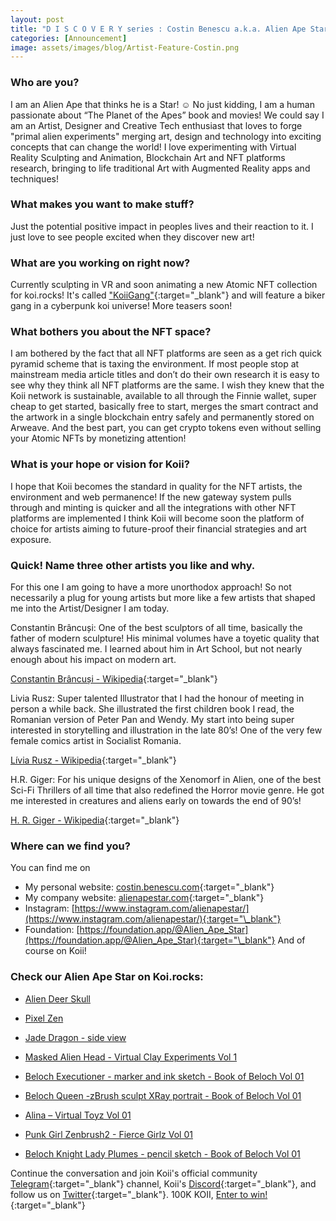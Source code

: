 ```yaml
---
layout: post
title: "D I S C O V E R Y series : Costin Benescu a.k.a. Alien Ape Star"
categories: [Announcement]
image: assets/images/blog/Artist-Feature-Costin.png
---
```


### Who are you?

I am an Alien Ape that thinks he is a Star! ☺ No just kidding, I am a human passionate about “The Planet of the Apes” book and movies! We could say I am an Artist, Designer and Creative Tech enthusiast that loves to forge "primal alien experiments" merging art, design and technology into exciting concepts that can change the world! I love experimenting with Virtual Reality Sculpting and Animation, Blockchain Art and NFT platforms research, bringing to life traditional Art with Augmented Reality apps and techniques!

### What makes you want to make stuff?

Just the potential positive impact in peoples lives and their reaction to it.
I just love to see people excited when they discover new art!

### What are you working on right now?

Currently sculpting in VR and soon animating a new Atomic NFT collection for koi.rocks! It's called ["KoiiGang"](https://koii.live/Kd8amLQAwDWgeDhwUJAgb-BwuqvkIN5LQKspMkh9Azw.html){:target="\_blank"} and will feature a biker gang in a cyberpunk koi universe! More teasers soon!

### What bothers you about the NFT space?

I am bothered by the fact that all NFT platforms are seen as a get rich quick pyramid scheme that is taxing the environment. If most people stop at mainstream media article titles and don’t do their own research it is easy to see why they think all NFT platforms are the same. I wish they knew that the Koii network is sustainable, available to all through the Finnie wallet, super cheap to get started, basically free to start, merges the smart contract and the artwork in a single blockchain entry safely and permanently stored on Arweave. And the best part, you can get crypto tokens even without selling your Atomic NFTs by monetizing attention!

### What is your hope or vision for Koii?

I hope that Koii becomes the standard in quality for the NFT artists, the environment and web permanence! If the new gateway system pulls through and minting is quicker and all the integrations with other NFT platforms are implemented I think Koii will become soon the platform of choice for artists aiming to future-proof their financial strategies and art exposure.

### Quick! Name three other artists you like and why.

For this one I am going to have a more unorthodox approach! So not necessarily a plug for young artists but more like a few artists that shaped me into the Artist/Designer I am today.

Constantin Brâncuși: One of the best sculptors of all time, basically the father of modern sculpture! His minimal volumes have a toyetic quality that always fascinated me. I learned about him in Art School, but not nearly enough about his impact on modern art.

[Constantin Brâncuși - Wikipedia](https://en.wikipedia.org/wiki/Constantin_Br%C3%A2ncu%C8%99i){:target="\_blank"}

Livia Rusz: Super talented Illustrator that I had the honour of meeting in person a while back. She illustrated the first children book I read, the Romanian version of Peter Pan and Wendy. My start into being super interested in storytelling and illustration in the late 80’s! One of the very few female comics artist in Socialist Romania.

[Lívia Rusz - Wikipedia](https://en.wikipedia.org/wiki/L%C3%ADvia_Rusz){:target="\_blank"}

H.R. Giger: For his unique designs of the Xenomorf in Alien, one of the best Sci-Fi Thrillers of all time that also redefined the Horror movie genre. He got me interested in creatures and aliens early on towards the end of 90’s!

[H. R. Giger - Wikipedia](https://en.wikipedia.org/wiki/H._R._Giger){:target="\_blank"}

### Where can we find you?

You can find me on

- My personal website: [costin.benescu.com](https://costin.benescu.com/){:target="\_blank"}
- My company website: [alienapestar.com](https://alienapestar.com){:target="\_blank"}
- Instagram: [https://www.instagram.com/alienapestar/](https://www.instagram.com/alienapestar/){:target="\_blank"}
- Foundation: [https://foundation.app/@Alien_Ape_Star](https://foundation.app/@Alien_Ape_Star){:target="\_blank"}
  And of course on Koii!

### Check our Alien Ape Star on Koi.rocks:

- [Alien Deer Skull](https://koii.live/wYHHyUZcg7xtCYL43dDM135QZREw8kpDVFzZQGC6IdQ.html)

- [Pixel Zen](https://koii.live/nx7v4Se-PSYKLSAuDbuG_5m7GyDoaJL92TIvr9EmTaU.html)

- [Jade Dragon - side view](https://koii.live/upYNfnwU1Y0ezUiIkr03lvw0_LvCS4ZHXRaxGFAcb8o.html)

- [Masked Alien Head - Virtual Clay Experiments Vol 1](https://koii.live/OrPUeu-uOmhv5Y1pHMAw8yU6502kyQgSrl3PstyTS9s.html)

- [Beloch Executioner - marker and ink sketch - Book of Beloch Vol 01](https://koii.live/c-LqD_qh3gSSyGwsn9KsD0NiCQ4rgAAK-vmyv0gEqXM.html)

- [Beloch Queen -zBrush sculpt XRay portrait - Book of Beloch Vol 01](https://koii.live/ggjswjhWYMJkk-KpHxTJMpSTsTJc0ccgqqwxHyg-FkE.html)

- [Alina – Virtual Toyz Vol 01](https://koii.live/r1t_CDtzWg0FhTYl_7YwZU1hKuXG2DwzCR_HBNXoUuw.html)

- [Punk Girl Zenbrush2 - Fierce Girlz Vol 01](https://koii.live/ATLqJ5fXN2Qf8FVrqxA3dkHTAdqeKR8iv67eK4bcxdE.html)

- [Beloch Knight Lady Plumes - pencil sketch - Book of Beloch Vol 01](https://koii.live/4iVx__tY6wkKMKSmSHCBSoy5gLxRQhd_50FpiLkM-co.html)

Continue the conversation and join Koii's official community [Telegram](https://t.me/joinchat/OEHs_8T9-8ZhZmU5){:target="\_blank"} channel, Koii's [Discord](https://discord.com/invite/SDwgnjxNEn){:target="\_blank"}, and follow us on [Twitter](https://twitter.com/KoiiNetwork){:target="\_blank"}. 100K KOII, [Enter to win!](https://gleam.io/c3Cwz/-welcome-to-the-koii-drop-){:target="\_blank"}
